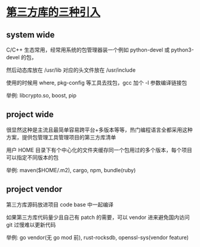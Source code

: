 # [第三方库的三种引入](/2022/07/three_way_import_third_party_lib.md)

## system wide

C/C++ 生态常用，经常用系统的包管理器装一个例如 python-devel 或 python3-devel 的包，

然后动态库放在 /usr/lib 对应的头文件放在 /usr/include

使用的时候用 where, pkg-config 等工具去找包，gcc 加个 -l 参数编译链接包

举例: libcrypto.so, boost, pip

## project wide

很显然这种是主流且最简单容易跨平台+多版本等等，热门编程语言全都采用这种方案，提供包管理工具管理项目的第三方库清单

用户 HOME 目录下有个中心化的文件夹缓存同一个包用过的多个版本，每个项目可以指定不同版本的包

举例: maven($HOME/.m2), cargo, npm, bundle(ruby)

## project vendor

第三方库源码放进项目 code base 中一起编译

如果第三方库代码量少且自己有 patch 的需要，可以 vendor 进来避免国内访问 git 过慢难以更新代码

举例: go vendor(无 go mod 前), rust-rocksdb, openssl-sys(vendor feature)
